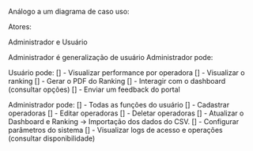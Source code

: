 Análogo a um diagrama de caso uso:

Atores:

Administrador e Usuário

Administrador é generalização de usuário
Administrador pode:

Usuário pode:
[] - Visualizar performance por operadora
[] - Visualizar o ranking
[] - Gerar o PDF do Ranking
[] - Interagir com o dashboard (consultar opções)
[] - Enviar um feedback do portal

Administrador pode:
[] - Todas as funções do usuário
[] - Cadastrar operadoras
[] - Editar operadoras
[] - Deletar operadoras
[] - Atualizar o Dashboard e Ranking -> Importação dos dados do CSV.
[] - Configurar parâmetros do sistema
[] - Visualizar logs de acesso e operações (consultar disponibilidade)
